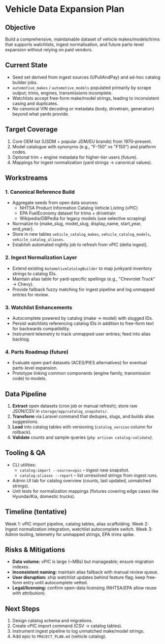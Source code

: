 Vehicle Data Expansion Plan
===========================

Objective
---------
Build a comprehensive, maintainable dataset of vehicle makes/models/trims that supports watchlists, ingest normalisation, and future parts-level expansion without relying on paid vendors.

Current State
-------------
- Seed set derived from ingest sources (UPullAndPay) and ad-hoc catalog builder jobs.
- `automotive_makes` / `automotive_models` populated primarily by scrape output; trims, engines, transmissions incomplete.
- Watchlists accept free-form make/model strings, leading to inconsistent casing and duplicates.
- No canonical VIN decoding or metadata (body, drivetrain, generation) beyond what yards provide.

Target Coverage
---------------
1. Core OEM list (USDM + popular JDM/EU brands) from 1970–present.
2. Model catalogue with synonyms (e.g., "F-150" vs "F150") and platform codes.
3. Optional trim + engine metadata for higher-tier users (future).
4. Mappings for ingest normalization (yard strings → canonical values).

Workstreams
-----------
### 1. Canonical Reference Build
- Aggregate seeds from open data sources:
  * NHTSA Product Information Catalog Vehicle Listing (vPIC)
  * EPA FuelEconomy dataset for trims + drivetrain
  * Wikipedia/DBPedia for legacy models (use selective scraping)
- Normalize to {make_slug, model_slug, display_name, start_year, end_year}.
- Store in new tables `vehicle_catalog_makes`, `vehicle_catalog_models`, `vehicle_catalog_aliases`.
- Establish automated nightly job to refresh from vPIC (delta ingest).

### 2. Ingest Normalization Layer
- Extend existing `AutomotiveCatalogBuilder` to map junkyard inventory strings to catalog IDs.
- Maintain alias table for yard-specific spellings (e.g., "Chevrolet Truck" → Chevy).
- Provide fallback fuzzy matching for ingest pipeline and log unmapped entries for review.

### 3. Watchlist Enhancements
- Autocomplete powered by catalog (make → model) with slugged IDs.
- Persist watchlists referencing catalog IDs in addition to free-form text for backwards compatibility.
- Instrument telemetry to track unmapped user entries; feed into alias backlog.

### 4. Parts Roadmap (future)
- Evaluate open-part datasets (ACES/PIES alternatives) for eventual parts-level expansion.
- Prototype linking common components (engine family, transmission code) to models.

Data Pipeline
-------------
1. **Extract** open datasets (cron job or manual refresh); store raw JSON/CSV in `storage/app/catalog_snapshots/`.
2. **Transform** via Laravel command that dedupes, slugs, and builds alias suggestions.
3. **Load** into catalog tables with versioning (`catalog_version` column for rollback).
4. **Validate** counts and sample queries (`php artisan catalog:validate`).

Tooling & QA
------------
- CLI utilities:
  * `catalog:import --source=vpic` – ingest new snapshot.
  * `catalog:aliases --report` – list unresolved strings from ingest runs.
- Admin UI tab for catalog overview (counts, last updated, unmatched strings).
- Unit tests for normalization mappings (fixtures covering edge cases like Hyundai/Kia, domestic trucks).

Timeline (tentative)
--------------------
Week 1: vPIC import pipeline, catalog tables, alias scaffolding.
Week 2: Ingest normalization integration, watchlist autocomplete switch.
Week 3: Admin tooling, telemetry for unmapped strings, EPA trims spike.

Risks & Mitigations
-------------------
- **Data volume:** vPIC is large (~MBs) but manageable; ensure migration indexes.
- **Inconsistent naming:** maintain alias fallback with manual review queue.
- **User disruption:** ship watchlist updates behind feature flag; keep free-form entry until autocomplete vetted.
- **Legal/licensing:** confirm open-data licensing (NHTSA/EPA allow reuse with attribution).

Next Steps
----------
1. Design catalog schema and migrations.
2. Create vPIC import command (CSV → catalog tables).
3. Instrument ingest pipeline to log unmatched make/model strings.
4. Add epic to `PROJECT_PLAN.md` (vehicle catalog).
